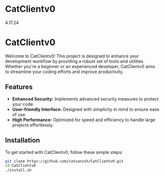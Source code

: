 # CatClientv0
4.17.24
# CatClientv0

Welcome to CatClientv0! This project is designed to enhance your development workflow by providing a robust set of tools and utilities. Whether you're a beginner or an experienced developer, CatClientv0 aims to streamline your coding efforts and improve productivity.

## Features

- **Enhanced Security:** Implements advanced security measures to protect your code.
- **User-friendly Interface:** Designed with simplicity in mind to ensure ease of use.
- **High Performance:** Optimized for speed and efficiency to handle large projects effortlessly.

## Installation

To get started with CatClientv0, follow these simple steps:

```bash
git clone https://github.com/catsanzsh/CatClientv0.git
cd CatClientv0
./install.sh

